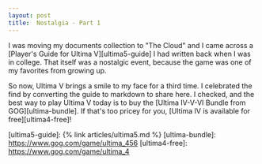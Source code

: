 ```yaml
---
layout: post
title:  Nostalgia - Part 1
---
```


I was moving my documents collection to "The Cloud" and I came across a [Player's Guide for Ultima V][ultima5-guide] I had written back when I was in college. That itself was a nostalgic event, because the game was one of my favorites from growing up.
<!--break-->

So now, Ultima V brings a smile to my face for a third time. I celebrated the find by converting the guide to markdown to share here. I checked, and the best way to play Ultima V today is to buy the [Ultima IV-V-VI Bundle from GOG][ultima-bundle]. If that's too pricey for you, [Ultima IV is available for free][ultima4-free]!

[ultima5-guide]: {% link articles/ultima5.md %}
[ultima-bundle]: https://www.gog.com/game/ultima_456
[ultima4-free]: https://www.gog.com/game/ultima_4